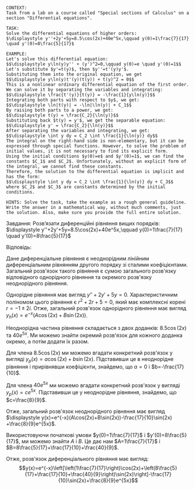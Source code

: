 ```
CONTEXT:
Task from a lab on a course called "Special sections of Calculus" on a section "Differential equations".

TASK:
Solve the differential equations of higher orders:
$\displaystyle y''+2y'+5y=8.5\cos(2x)+40e^5x,\qquad y(0)=1\frac{7}{17} \quad y'(0)=8\frac{5}{17}$

EXAMPLE:
Let's solve this differential equation:
$$\displaystyle y\ln(y)y'' + (y')^2=0,\qquad y(0)=e \quad y'(0)=1$$
Let's substitute $y'=t(y)$, then $y''=t'(y)y'$.
Substituting them into the original equation, we get
$$\displaystyle y\ln(y)t'(y)(t(y)) + t(y)^2 = 0$$
This is a nonlinear ordinary differential equation of the first order. We can solve it by separating the variables and integrating:
$$\displaystyle \frac{t'(y)}{t(y)} = -\frac{1}{y\ln(y)}$$
Integrating both parts with respect to $y$, we get:
$$\displaystyle \ln|t(y)| = -\ln|\ln(y)| + C_1$$
By raising both parts to a power, we get:
$$\displaystyle t(y) = \frac{C_2}{\ln(y)}$$
Substituting back $t(y) = y'$, we get the separable equation:
$$\displaystyle y' = \frac{C_2}{\ln(y)}$$
After separating the variables and integrating, we get:
$$\displaystyle \int y dy = C_2 \int \frac{1}{\ln(y)} dy$$
The integral on the right-hand side is non-elementary, but it can be expressed through special functions. However, to solve the problem of initial values, it is not necessary to find its explicit form.
Using the initial conditions $y(0)=e$ and $y'(0)=1$, we can find the constants $C_1$ and $C_2$. Unfortunately, without an explicit form of the integral, we cannot find these constants.
Therefore, the solution to the differential equation is implicit and has the form:
$$\displaystyle \int y dy = C_2 \int \frac{1}{\ln(y)} dy + C_3$$
where $C_2$ and $C_3$ are constants determined by the initial conditions.

HINTS: Solve the task, take the example as a rough general guideline. Write the answer in a mathematical way, without much comments, just the solution. Also, make sure you provide the full entire solution.
```

Завдання:
Розв’язати диференційні рівняння вищих порядків:
$\displaystyle y''+2y'+5y=8.5\cos(2x)+40e^5x,\qquad y(0)=1\frac{7}{17} \quad y'(0)=8\frac{5}{17}$

Відповідь:

Дане диференціальне рівняння є неоднорідним лінійним диференціальним рівнянням другого порядку зі сталими коефіцієнтами. Загальний розв'язок такого рівняння є сумою загального розв'язку відповідного однорідного рівняння та окремого розв'язку неоднорідного рівняння.

Однорідне рівняння має вигляд $\displaystyle y''+2y'+5y=0$. Характеристичним поліномом цього рівняння є $\displaystyle r^2+2r+5=0$, який має комплексні корені $r=-1\pm 2i$. Отже, загальний розв'язок однорідного рівняння має вигляд $\displaystyle y_h(x)=e^{-x}(A\cos(2x)+B\sin(2x))$.

Неоднорідна частина рівняння складається з двох доданків: $8.5\cos(2x)$ та $40e^{5x}$. Ми можемо знайти окремий розв'язок для кожного доданка окремо, а потім додати їх разом.

Для члена $8.5\cos(2x)$ ми можемо вгадати конкретний розв'язок у вигляді $\displaystyle y_p(x)=a\cos(2x)+b\sin(2x)$. Підставивши це в неоднорідне рівняння і прирівнявши коефіцієнти, знайдемо, що $a=0$ і $b=-\frac{17}{10}$.

Для члена $40e^{5x}$ ми можемо вгадати конкретний розв'язок у вигляді $\displaystyle y_p(x)=ce^{5x}$. Підставивши це у неоднорідне рівняння, знайдемо, що $c=\frac{8}{9}$.

Отже, загальний розв'язок неоднорідного рівняння має вигляд $\displaystyle y(x)=e^{-x}(A\cos(2x)+B\sin(2x))-\frac{17}{10}\sin(2x) +\frac{8}{9}e^{5x}$.

Використовуючи початкові умови $y(0)=1\frac{7}{17}$ і $y'(0)=8\frac{5}{17}$, ми можемо знайти $A$ і $B$. Це дає нам $A=1\frac{7}{17}$ і $B=8\frac{5}{17}+\frac{17}{10}+\frac{40}{9}$.

Отже, розв'язок диференціального рівняння має вигляд:
$$y(x)=e^{-x}\left[\left(1\frac{7}{17}\right)\cos(2x)+\left(8\frac{5}{17}+\frac{17}{10}+\frac{40}{9}\right)\sin(2x)\right]-\frac{17}{10}\sin(2x)+\frac{8}{9}e^{5x}$$
